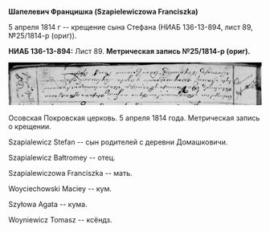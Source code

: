 **Шапелевич Францишка (Szapielewiczowa Franciszka)**

5 апреля 1814 г -- крещение сына Стефана (НИАБ 136-13-894, лист 89,
№25/1814-р (ориг)).

**НИАБ 136-13-894:** Лист 89. **Метрическая запись №25/1814-р (ориг).**

![](./media/c1ba79448f8a6b7ca2361d22a3cee3f80884b19c.png)

Осовская Покровская церковь. 5 апреля 1814 года. Метрическая запись о
крещении.

Szapialewicz Stefan -- сын родителей с деревни Домашковичи.

Szapialewicz Bałtromey -- отец.

Szapialewiczowa Franciszka -- мать.

Woyciechowski Maciey -- кум.

Szyłowa Agata -- кума.

Woyniewicz Tomasz -- ксёндз.
